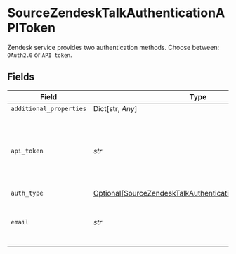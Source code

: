 # SourceZendeskTalkAuthenticationAPIToken

Zendesk service provides two authentication methods. Choose between: `OAuth2.0` or `API token`.


## Fields

| Field                                                                                                                                             | Type                                                                                                                                              | Required                                                                                                                                          | Description                                                                                                                                       |
| ------------------------------------------------------------------------------------------------------------------------------------------------- | ------------------------------------------------------------------------------------------------------------------------------------------------- | ------------------------------------------------------------------------------------------------------------------------------------------------- | ------------------------------------------------------------------------------------------------------------------------------------------------- |
| `additional_properties`                                                                                                                           | Dict[str, *Any*]                                                                                                                                  | :heavy_minus_sign:                                                                                                                                | N/A                                                                                                                                               |
| `api_token`                                                                                                                                       | *str*                                                                                                                                             | :heavy_check_mark:                                                                                                                                | The value of the API token generated. See the <a href="https://docs.airbyte.com/integrations/sources/zendesk-talk">docs</a> for more information. |
| `auth_type`                                                                                                                                       | [Optional[SourceZendeskTalkAuthenticationAPITokenAuthType]](../../models/shared/sourcezendesktalkauthenticationapitokenauthtype.md)               | :heavy_minus_sign:                                                                                                                                | N/A                                                                                                                                               |
| `email`                                                                                                                                           | *str*                                                                                                                                             | :heavy_check_mark:                                                                                                                                | The user email for your Zendesk account.                                                                                                          |